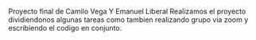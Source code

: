 Proyecto final de Camilo Vega Y Emanuel Liberal 
Realizamos el proyecto dividiendonos algunas tareas como tambien realizando grupo
via zoom y escribiendo el codigo en conjunto.